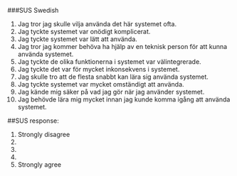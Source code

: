 ###SUS Swedish

1. Jag tror jag skulle vilja använda det här systemet ofta.
2. Jag tyckte systemet var onödigt komplicerat.
3. Jag tyckte systemet var lätt att använda.
4. Jag tror jag kommer behöva ha hjälp av en teknisk person för att kunna använda systemet.
5. Jag tyckte de olika funktionerna i systemet var välintegrerade.
6. Jag tyckte det var för mycket inkonsekvens i systemet.
7. Jag skulle tro att de flesta snabbt kan lära sig använda systemet.
8. Jag tyckte systemet var mycket omständigt att använda.
9. Jag kände mig säker på vad jag gör när jag använder systemet.
10. Jag behövde lära mig mycket innan jag kunde komma igång att använda systemet.


##SUS response:

1. Strongly disagree
2.
3.
4.
5. Strongly agree
